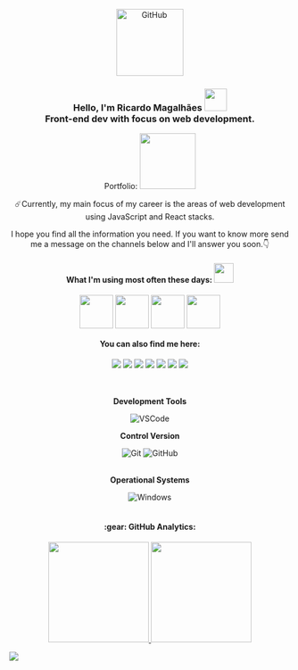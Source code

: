 <p align="center">
<img src="https://user-images.githubusercontent.com/95318944/155823837-d307567a-e39a-45db-830b-8675d0babdf1.gif" alt="GitHub" width="120px">
</p>
<h3 align='center'> Hello, I'm Ricardo Magalhães <img src = "https://raw.githubusercontent.com/MartinHeinz/MartinHeinz/master/wave.gif" width = 40px> <br /> 
Front-end dev with focus on web development.</h3>

<div align="center">
  <p>Portfolio: <a href="https://spilotes.github.io/portfolio/" target="_blank"><img src="https://user-images.githubusercontent.com/95318944/155817447-00fda72d-bac5-4e60-83a4-c6a4cb318fa3.png" width="100px"></a></p>
</div<br>

<p>
  
☄️Currently, my main focus of my career is the areas of web development using JavaScript and React stacks.<br>
  
I hope you find all the information you need. If you want to know more send me a message on the channels below and I'll answer you soon.👇
  
</p>
  
</div>


<h4 align='center'> What I'm using most often these days: <img src = "https://media2.giphy.com/media/QssGEmpkyEOhBCb7e1/giphy.gif?cid=ecf05e47a0n3gi1bfqntqmob8g9aid1oyj2wr3ds3mg700bl&rid=giphy.gif" width = 35px> </h3>
<p align = 'center'>
<img width ='60px' align='center' src ='https://raw.githubusercontent.com/rahulbanerjee26/githubAboutMeGenerator/main/icons/html.svg'>
<img width ='60px' align='center' src ='https://raw.githubusercontent.com/rahulbanerjee26/githubAboutMeGenerator/main/icons/css.svg'>
<img width ='60px' align='center' src ='https://raw.githubusercontent.com/rahulbanerjee26/githubAboutMeGenerator/main/icons/javascript.svg'>
<img width ='60px' align='center' src ='https://raw.githubusercontent.com/rahulbanerjee26/githubAboutMeGenerator/main/icons/reactjs.svg'>

<div align="center">
  
<h4> You can also find me here:</h4>
  
</div>
  
<div align="center">
<a href="https://www.linkedin.com/in/ricardowebdev/" target="_blank"><img src="https://img.shields.io/badge/-LinkedIn-%230077B5?style=for-the-badge&logo=linkedin&logoColor=white" target="_blank"></a>
<a href="https://www.instagram.com/bakunin.provo/" target="_blank"><img src="https://img.shields.io/badge/-Instagram-%23E4405F?style=for-the-badge&logo=instagram&logoColor=white" target="_blank"></a>
<a href="https://wa.me/5551983385777" alt="WhatsApp" target="_blank">
<img src="https://img.shields.io/badge/-WHATSAPP-%2325D366.svg?style=for-the-badge&logo=whatsapp&logoColor=white&link=https://wa.me/5551983385777?"/></a>
<a href = "mailto:ricardospilotes@gmail.com" target="_blank"><img src="https://img.shields.io/badge/Gmail-D14836?style=for-the-badge&logo=gmail&logoColor=white" target="_blank"></a>
<a href="https://https://web.facebook.com/ricardo.spilotes/" target="_blank"><img src="https://img.shields.io/badge/facebook-%231877F2.svg?style=for-the-badge&logo=facebook&logoColor=white" target="_blank"></a>
<a href="https://www.youtube.com/channel/UCh7zmANYmClfM3hKHyDdiDA" target="_blank"><img src="https://img.shields.io/badge/YouTube-FF0000?style=for-the-badge&logo=youtube&logoColor=white" target="_blank"></a>
<a href="https://www.twitch.tv/spilotes1" target="_blank"><img src="https://img.shields.io/badge/Twitch-9146FF?style=for-the-badge&logo=twitch&logoColor=white" target="_blank"></a>
</div><br><br>

<div align="center">
  
**Development Tools**<br>

<img src="https://img.shields.io/badge/-VSCode-333333?style=flat&logo=Visual-Studio-Code&logoColor=007ACC" alt="VSCode"><br>
  
**Control Version**
  
  <img src="https://img.shields.io/badge/-Git-333333?style=flat&logo=git" alt="Git">
  <img src="https://img.shields.io/badge/-GitHub-333333?style=flat&logo=github" alt="GitHub"><br><br>

**Operational Systems**  

<img src="https://img.shields.io/badge/-Windows-333333?style=flat&logo=Windows&logoColor=0078D6" alt="Windows">

</div><br>

<h4 align="center">:gear:&nbsp;GitHub Analytics:</h4>
  <p align="center">
    <a href="https://github.com/spilotes">
    <img height="180em" src="https://github-readme-stats.vercel.app/api?username=spilotes&show_icons=true&theme=dark" />
    <a/>
    <img height="180em" src="https://github-readme-stats-eight-theta.vercel.app/api/top-langs/?username=spilotes&layout=compact&langs_count=8&theme=dark&include_all_commits=true&count_private=true"/>
  </p>
  
  ![](https://komarev.com/ghpvc/?username=spilotes)
